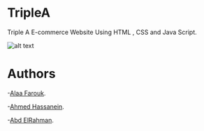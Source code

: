 # TripleA
Triple A E-commerce Website Using HTML , CSS and Java Script.

![alt text](https://github.com/alaafarouk8/TripleA/blob/main/images/3A_logo.png?raw=true)

# Authors
-[Alaa Farouk](https://github.com/alaafarouk8/).

-[Ahmed Hassanein](https://github.com/a-hassanein/).

-[Abd ElRahman](https://github.com/abdelrahmanelsese1).
